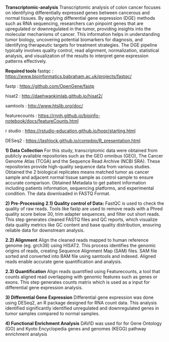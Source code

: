 **Transcriptomic-analysis**
Transcriptomic analysis of colon cancer focuses on identifying differentially expressed genes between cancerous and normal tissues. By applying differential gene expression (DGE) methods such as RNA sequencing, researchers can pinpoint genes that are upregulated or downregulated in the tumor, providing insights into the molecular mechanisms of cancer. This information helps in understanding tumor biology, uncovering potential biomarkers for diagnosis, and identifying therapeutic targets for treatment strategies. The DGE pipeline typically involves quality control, read alignment, normalization, statistical analysis, and visualization of the results to interpret gene expression patterns effectively.

**Required tools**
fastqc : https://www.bioinformatics.babraham.ac.uk/projects/fastqc/

fastp : https://github.com/OpenGene/fastp

hisat2 : http://daehwankimlab.github.io/hisat2/

samtools : http://www.htslib.org/doc/

featurecounts : https://rnnh.github.io/bioinfo-notebook/docs/featureCounts.html

r studio : https://rstudio-education.github.io/hopr/starting.html

DESeq2 : https://lashlock.github.io/compbio/R_presentation.html


**1) Data Collection**
For this study, transcriptomic data were obtained from publicly available repositories
such as the GEO omnibus (GEO), The Cancer Genome Atlas (TCGA) and the Sequence
Read Archive (NCBI SRA). These repositories provide high-quality sequence data
from various studies. Obtained the 2 biological replicates means matched tumor as
cancer sample and adjacent normal tissue sample as control sample to ensure accurate
comparison. Obtained Metadata to get patient information including patients
information, sequencing platforms, and experimental condition. The data downloaded
in FASTQ Format.

**2) Pre-Processing**
**2.1) Quality control of Data:**
FastQC is used to check the quality of raw reads. Tools like fastp are used to remove
reads with a Phred quality score below 30, trim adapter sequences, and filter out short
reads. This step generates cleaned FASTQ files and QC reports, which visualize data
quality metrics like GC content and base quality distribution, ensuring reliable data for
downstream analysis.

**2.2) Alignment**
Align the cleaned reads mapped to human reference genome (eg. grch38) using
HISAT2. This process identifies the genomic origins of reads, creating Sequence
Alignment Map (SAM) files. SAM file sorted and converted into BAM file using
samtools and indexed. Aligned reads enable accurate gene quantification and analysis.

**2.3) Quantification**
Align reads quantified using Featurecounts, a tool that counts aligned read overlapping
with genomic features such as genes or exons. This step generates counts matrix which
is used as a input for differential gene expression analysis.

**3) Differential Gene Expression**
Differential gene expression was done using DESeq2, an R package designed for RNA
count data. This analysis identified significantly identified unregulated and
downregulated genes in tumor samples compared to normal samples.

**4) Functional Enrichment Analysis**
DAVID was used for for Gene Ontology (GO) and Kyoto Encyclopedia genes
and genomes (KEGG) pathway enrichment analysis


